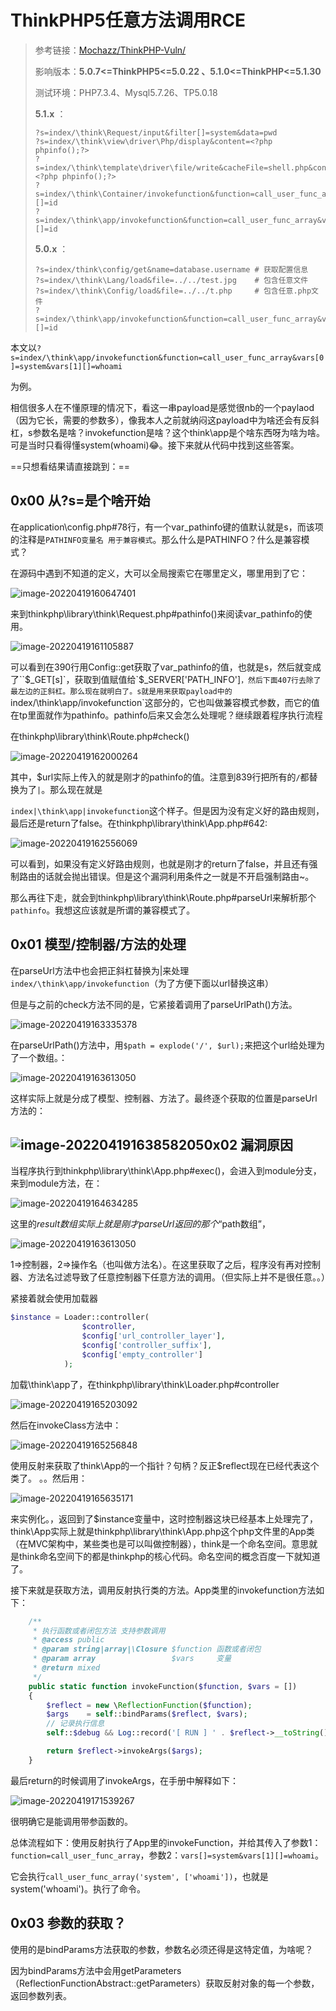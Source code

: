 # ThinkPHP5任意方法调用RCE

>   参考链接：[Mochazz/ThinkPHP-Vuln/](https://github.com/Mochazz/ThinkPHP-Vuln/blob/master/ThinkPHP5/ThinkPHP5%E6%BC%8F%E6%B4%9E%E5%88%86%E6%9E%90%E4%B9%8B%E6%96%87%E4%BB%B6%E5%8C%85%E5%90%AB7.md)
>
>   影响版本：**5.0.7<=ThinkPHP5<=5.0.22 、5.1.0<=ThinkPHP<=5.1.30**
>
>   测试环境：PHP7.3.4、Mysql5.7.26、TP5.0.18
>
>   **5.1.x** ：
>
>   ```
>   ?s=index/\think\Request/input&filter[]=system&data=pwd
>   ?s=index/\think\view\driver\Php/display&content=<?php phpinfo();?>
>   ?s=index/\think\template\driver\file/write&cacheFile=shell.php&content=<?php phpinfo();?>
>   ?s=index/\think\Container/invokefunction&function=call_user_func_array&vars[0]=system&vars[1][]=id
>   ?s=index/\think\app/invokefunction&function=call_user_func_array&vars[0]=system&vars[1][]=id
>   ```
>
>   **5.0.x** ：
>
>   ```
>   ?s=index/think\config/get&name=database.username # 获取配置信息
>   ?s=index/\think\Lang/load&file=../../test.jpg    # 包含任意文件
>   ?s=index/\think\Config/load&file=../../t.php     # 包含任意.php文件
>   ?s=index/\think\app/invokefunction&function=call_user_func_array&vars[0]=system&vars[1][]=id
>   ```

本文以`?s=index/\think\app/invokefunction&function=call_user_func_array&vars[0]=system&vars[1][]=whoami`

为例。

相信很多人在不懂原理的情况下，看这一串payload是感觉很nb的一个paylaod（因为它长，需要的参数多），像我本人之前就纳闷这payload中为啥还会有反斜杠，s参数名是啥？invokefunction是啥？这个think\app是个啥东西呀为啥为啥。可是当时只看得懂system(whoami)😂。接下来就从代码中找到这些答案。

==只想看结果请直接跳到：==

## 0x00 从?s=是个啥开始

在application\config.php#78行，有一个var_pathinfo键的值默认就是s，而该项的注释是`PATHINFO变量名 用于兼容模式`。那么什么是PATHINFO？什么是兼容模式？

在源码中遇到不知道的定义，大可以全局搜索它在哪里定义，哪里用到了它：

![image-20220419160647401](ThinkPHP5漏洞分析之代码执行(七).assets/image-20220419160647401.png)

来到thinkphp\library\think\Request.php#pathinfo()来阅读var_pathinfo的使用。

![image-20220419161105887](ThinkPHP5漏洞分析之代码执行(七).assets/image-20220419161105887.png)

可以看到在390行用Config::get获取了var_pathinfo的值，也就是s，然后就变成了``$_GET[s]`，获取到值赋值给`$_SERVER['PATH_INFO']`，然后下面407行去除了最左边的正斜杠。那么现在就明白了。s就是用来获取payload中的`index/\think\app/invokefunction`这部分的，它也叫做兼容模式参数，而它的值在tp里面就作为pathinfo。pathinfo后来又会怎么处理呢？继续跟着程序执行流程

在thinkphp\library\think\Route.php#check()

![image-20220419162000264](ThinkPHP5漏洞分析之代码执行(七).assets/image-20220419162000264.png)

其中，$url实际上传入的就是刚才的pathinfo的值。注意到839行把所有的`/`都替换为了`|`。那么现在就是

`index|\think\app|invokefunction`这个样子。但是因为没有定义好的路由规则，最后还是return了false。在thinkphp\library\think\App.php#642:

![image-20220419162556069](ThinkPHP5漏洞分析之代码执行(七).assets/image-20220419162556069.png)

可以看到，如果没有定义好路由规则，也就是刚才的return了false，并且还有强制路由的话就会抛出错误。但是这个漏洞利用条件之一就是不开启强制路由~。

那么再往下走，就会到thinkphp\library\think\Route.php#parseUrl来解析那个`pathinfo`。我想这应该就是所谓的兼容模式了。

## 0x01 模型/控制器/方法的处理



在parseUrl方法中也会把正斜杠替换为|来处理`index/\think\app/invokefunction`（为了方便下面以url替换这串）

但是与之前的check方法不同的是，它紧接着调用了parseUrlPath()方法。

![image-20220419163335378](ThinkPHP5漏洞分析之代码执行(七).assets/image-20220419163335378.png)

在parseUrlPath()方法中，用`$path = explode('/', $url);`来把这个url给处理为了一个数组。：

![image-20220419163613050](ThinkPHP5漏洞分析之代码执行(七).assets/image-20220419163613050.png)

这样实际上就是分成了模型、控制器、方法了。最终逐个获取的位置是parseUrl方法的：

## ![image-20220419163858205](ThinkPHP5漏洞分析之代码执行(七).assets/image-20220419163858205.png)0x02 漏洞原因

当程序执行到thinkphp\library\think\App.php#exec()，会进入到module分支，来到module方法，在：

![image-20220419164634285](ThinkPHP5漏洞分析之代码执行(七).assets/image-20220419164634285.png)

这里的$result数组实际上就是刚才parseUrl返回的那个“$path数组”，

![image-20220419163613050](ThinkPHP5漏洞分析之代码执行(七).assets/image-20220419163613050.png)

1=>控制器，2=>操作名（也叫做方法名）。在这里获取了之后，程序没有再对控制器、方法名过滤导致了任意控制器下任意方法的调用。（但实际上并不是很任意。。）

紧接着就会使用加载器

```php
$instance = Loader::controller(
                $controller,
                $config['url_controller_layer'],
                $config['controller_suffix'],
                $config['empty_controller']
            );
```

加载\think\app了，在thinkphp\library\think\Loader.php#controller

![image-20220419165203092](ThinkPHP5漏洞分析之代码执行(七).assets/image-20220419165203092.png)

然后在invokeClass方法中：

![image-20220419165256848](ThinkPHP5漏洞分析之代码执行(七).assets/image-20220419165256848.png)

使用反射来获取了think\App的一个指针？句柄？反正$reflect现在已经代表这个类了。 。。然后用：

![image-20220419165635171](ThinkPHP5漏洞分析之代码执行(七).assets/image-20220419165635171.png)

来实例化。，返回到了$instance变量中，这时控制器这块已经基本上处理完了，think\App实际上就是thinkphp\library\think\App.php这个php文件里的App类（在MVC架构中，某些类也是可以叫做控制器），think是一个命名空间。意思就是think命名空间下的都是thinkphp的核心代码。命名空间的概念百度一下就知道了。

接下来就是获取方法，调用反射执行类的方法。App类里的invokefunction方法如下：

```php
    /**
     * 执行函数或者闭包方法 支持参数调用
     * @access public
     * @param string|array|\Closure $function 函数或者闭包
     * @param array                 $vars     变量
     * @return mixed
     */
    public static function invokeFunction($function, $vars = [])
    {
        $reflect = new \ReflectionFunction($function);
        $args    = self::bindParams($reflect, $vars);
        // 记录执行信息
        self::$debug && Log::record('[ RUN ] ' . $reflect->__toString(), 'info');

        return $reflect->invokeArgs($args);
    }
```

最后return的时候调用了invokeArgs，在手册中解释如下：

![image-20220419171539267](ThinkPHP5漏洞分析之代码执行(七).assets/image-20220419171539267.png)

很明确它是能调用带参函数的。

总体流程如下：使用反射执行了App里的invokeFunction，并给其传入了参数1：`function=call_user_func_array`，参数2：`vars[]=system&vars[1][]=whoami`。

它会执行`call_user_func_array('system', ['whoami'])`，也就是system('whoami')。执行了命令。

## 0x03 参数的获取？

使用的是bindParams方法获取的参数，参数名必须还得是这特定值，为啥呢？

因为bindParams方法中会用getParameters（ReflectionFunctionAbstract::getParameters）获取反射对象的每一个参数，返回参数列表。